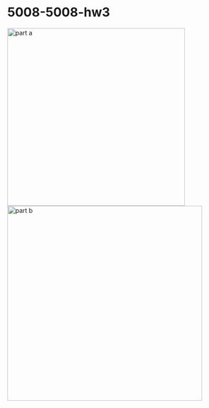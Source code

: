 # 5008-5008-hw3

<img width="402" alt="part a" src="https://github.com/learningmachine999/5008-5008-hw3/assets/131728093/22f6410e-41f1-4e0e-8873-8bfd7a4a160c">
<img width="441" alt="part b" src="https://github.com/learningmachine999/5008-5008-hw3/assets/131728093/01b4f377-29ce-4e5b-9f37-323f7da7bed7">
